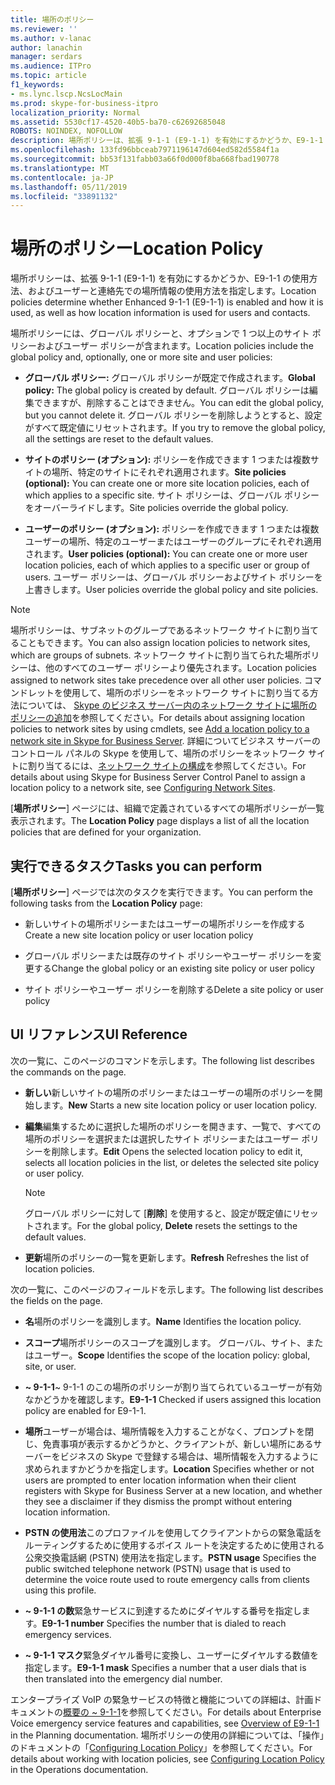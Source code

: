 ```yaml
---
title: 場所のポリシー
ms.reviewer: ''
ms.author: v-lanac
author: lanachin
manager: serdars
ms.audience: ITPro
ms.topic: article
f1_keywords:
- ms.lync.lscp.NcsLocMain
ms.prod: skype-for-business-itpro
localization_priority: Normal
ms.assetid: 5530cf17-4520-40b5-ba70-c62692685048
ROBOTS: NOINDEX, NOFOLLOW
description: 場所ポリシーは、拡張 9-1-1 (E9-1-1) を有効にするかどうか、E9-1-1 の使用方法、およびユーザーと連絡先での場所情報の使用方法を指定します。
ms.openlocfilehash: 133fd96bbceab7971196147d604ed582d5584f1a
ms.sourcegitcommit: bb53f131fabb03a66f0d000f8ba668fbad190778
ms.translationtype: MT
ms.contentlocale: ja-JP
ms.lasthandoff: 05/11/2019
ms.locfileid: "33891132"
---
```

# <a name="location-policy"></a><span data-ttu-id="dbd57-103">場所のポリシー</span><span class="sxs-lookup"><span data-stu-id="dbd57-103">Location Policy</span></span>

<span data-ttu-id="dbd57-104">場所ポリシーは、拡張 9-1-1 (E9-1-1) を有効にするかどうか、E9-1-1 の使用方法、およびユーザーと連絡先での場所情報の使用方法を指定します。</span><span class="sxs-lookup"><span data-stu-id="dbd57-104">Location policies determine whether Enhanced 9-1-1 (E9-1-1) is enabled and how it is used, as well as how location information is used for users and contacts.</span></span>

<span data-ttu-id="dbd57-105">場所ポリシーには、グローバル ポリシーと、オプションで 1 つ以上のサイト ポリシーおよびユーザー ポリシーが含まれます。</span><span class="sxs-lookup"><span data-stu-id="dbd57-105">Location policies include the global policy and, optionally, one or more site and user policies:</span></span>

- <span data-ttu-id="dbd57-106">**グローバル ポリシー:** グローバル ポリシーが既定で作成されます。</span><span class="sxs-lookup"><span data-stu-id="dbd57-106">**Global policy:** The global policy is created by default.</span></span> <span data-ttu-id="dbd57-107">グローバル ポリシーは編集できますが、削除することはできません。</span><span class="sxs-lookup"><span data-stu-id="dbd57-107">You can edit the global policy, but you cannot delete it.</span></span> <span data-ttu-id="dbd57-108">グローバル ポリシーを削除しようとすると、設定がすべて既定値にリセットされます。</span><span class="sxs-lookup"><span data-stu-id="dbd57-108">If you try to remove the global policy, all the settings are reset to the default values.</span></span>

- <span data-ttu-id="dbd57-109">**サイトのポリシー (オプション):** ポリシーを作成できます 1 つまたは複数サイトの場所、特定のサイトにそれぞれ適用されます。</span><span class="sxs-lookup"><span data-stu-id="dbd57-109">**Site policies (optional):** You can create one or more site location policies, each of which applies to a specific site.</span></span> <span data-ttu-id="dbd57-110">サイト ポリシーは、グローバル ポリシーをオーバーライドします。</span><span class="sxs-lookup"><span data-stu-id="dbd57-110">Site policies override the global policy.</span></span>

- <span data-ttu-id="dbd57-111">**ユーザーのポリシー (オプション):** ポリシーを作成できます 1 つまたは複数ユーザーの場所、特定のユーザーまたはユーザーのグループにそれぞれ適用されます。</span><span class="sxs-lookup"><span data-stu-id="dbd57-111">**User policies (optional):** You can create one or more user location policies, each of which applies to a specific user or group of users.</span></span> <span data-ttu-id="dbd57-112">ユーザー ポリシーは、グローバル ポリシーおよびサイト ポリシーを上書きします。</span><span class="sxs-lookup"><span data-stu-id="dbd57-112">User policies override the global policy and site policies.</span></span>

> [!NOTE]
> <span data-ttu-id="dbd57-113">場所ポリシーは、サブネットのグループであるネットワーク サイトに割り当てることもできます。</span><span class="sxs-lookup"><span data-stu-id="dbd57-113">You can also assign location policies to network sites, which are groups of subnets.</span></span> <span data-ttu-id="dbd57-114">ネットワーク サイトに割り当てられた場所ポリシーは、他のすべてのユーザー ポリシーより優先されます。</span><span class="sxs-lookup"><span data-stu-id="dbd57-114">Location policies assigned to network sites take precedence over all other user policies.</span></span> <span data-ttu-id="dbd57-115">コマンドレットを使用して、場所のポリシーをネットワーク サイトに割り当てる方法については、 [Skype のビジネス サーバー内のネットワーク サイトに場所のポリシーの追加](../../../deploy/deploy-enterprise-voice/add-a-location-policy-to-a-network-site.md)を参照してください。</span><span class="sxs-lookup"><span data-stu-id="dbd57-115">For details about assigning location policies to network sites by using cmdlets, see [Add a location policy to a network site in Skype for Business Server](../../../deploy/deploy-enterprise-voice/add-a-location-policy-to-a-network-site.md).</span></span> <span data-ttu-id="dbd57-116">詳細についてビジネス サーバーのコントロール パネルの Skype を使用して、場所のポリシーをネットワーク サイトに割り当てるには、[ネットワーク サイトの構成](https://technet.microsoft.com/library/358aa08a-c5bc-45fc-8017-19e6202f88c5.aspx)を参照してください。</span><span class="sxs-lookup"><span data-stu-id="dbd57-116">For details about using Skype for Business Server Control Panel to assign a location policy to a network site, see [Configuring Network Sites](https://technet.microsoft.com/library/358aa08a-c5bc-45fc-8017-19e6202f88c5.aspx).</span></span>

<span data-ttu-id="dbd57-117">[**場所ポリシー**] ページには、組織で定義されているすべての場所ポリシーが一覧表示されます。</span><span class="sxs-lookup"><span data-stu-id="dbd57-117">The **Location Policy** page displays a list of all the location policies that are defined for your organization.</span></span>

## <a name="tasks-you-can-perform"></a><span data-ttu-id="dbd57-118">実行できるタスク</span><span class="sxs-lookup"><span data-stu-id="dbd57-118">Tasks you can perform</span></span>

<span data-ttu-id="dbd57-119">[**場所ポリシー**] ページでは次のタスクを実行できます。</span><span class="sxs-lookup"><span data-stu-id="dbd57-119">You can perform the following tasks from the **Location Policy** page:</span></span>

- <span data-ttu-id="dbd57-120">新しいサイトの場所ポリシーまたはユーザーの場所ポリシーを作成する</span><span class="sxs-lookup"><span data-stu-id="dbd57-120">Create a new site location policy or user location policy</span></span>

- <span data-ttu-id="dbd57-121">グローバル ポリシーまたは既存のサイト ポリシーやユーザー ポリシーを変更する</span><span class="sxs-lookup"><span data-stu-id="dbd57-121">Change the global policy or an existing site policy or user policy</span></span>

- <span data-ttu-id="dbd57-122">サイト ポリシーやユーザー ポリシーを削除する</span><span class="sxs-lookup"><span data-stu-id="dbd57-122">Delete a site policy or user policy</span></span>

## <a name="ui-reference"></a><span data-ttu-id="dbd57-123">UI リファレンス</span><span class="sxs-lookup"><span data-stu-id="dbd57-123">UI Reference</span></span>

<span data-ttu-id="dbd57-124">次の一覧に、このページのコマンドを示します。</span><span class="sxs-lookup"><span data-stu-id="dbd57-124">The following list describes the commands on the page.</span></span>

- <span data-ttu-id="dbd57-125">**新しい**新しいサイトの場所のポリシーまたはユーザーの場所のポリシーを開始します。</span><span class="sxs-lookup"><span data-stu-id="dbd57-125">**New** Starts a new site location policy or user location policy.</span></span>

- <span data-ttu-id="dbd57-126">**編集**編集するために選択した場所のポリシーを開きます、一覧で、すべての場所のポリシーを選択または選択したサイト ポリシーまたはユーザー ポリシーを削除します。</span><span class="sxs-lookup"><span data-stu-id="dbd57-126">**Edit** Opens the selected location policy to edit it, selects all location policies in the list, or deletes the selected site policy or user policy.</span></span>

    > [!NOTE]
    > <span data-ttu-id="dbd57-127">グローバル ポリシーに対して [**削除**] を使用すると、設定が既定値にリセットされます。</span><span class="sxs-lookup"><span data-stu-id="dbd57-127">For the global policy, **Delete** resets the settings to the default values.</span></span>

- <span data-ttu-id="dbd57-128">**更新**場所のポリシーの一覧を更新します。</span><span class="sxs-lookup"><span data-stu-id="dbd57-128">**Refresh** Refreshes the list of location policies.</span></span>

<span data-ttu-id="dbd57-129">次の一覧に、このページのフィールドを示します。</span><span class="sxs-lookup"><span data-stu-id="dbd57-129">The following list describes the fields on the page.</span></span>

- <span data-ttu-id="dbd57-130">**名**場所のポリシーを識別します。</span><span class="sxs-lookup"><span data-stu-id="dbd57-130">**Name** Identifies the location policy.</span></span>

- <span data-ttu-id="dbd57-131">**スコープ**場所ポリシーのスコープを識別します。 グローバル、サイト、またはユーザー。</span><span class="sxs-lookup"><span data-stu-id="dbd57-131">**Scope** Identifies the scope of the location policy: global, site, or user.</span></span>

- <span data-ttu-id="dbd57-132">**~ 9-1-1**~ 9-1-1 のこの場所のポリシーが割り当てられているユーザーが有効なかどうかを確認します。</span><span class="sxs-lookup"><span data-stu-id="dbd57-132">**E9-1-1** Checked if users assigned this location policy are enabled for E9-1-1.</span></span>

- <span data-ttu-id="dbd57-133">**場所**ユーザーが場合は、場所情報を入力することがなく、プロンプトを閉じ、免責事項が表示するかどうかと、クライアントが、新しい場所にあるサーバーをビジネスの Skype で登録する場合は、場所情報を入力するように求められますかどうかを指定します。</span><span class="sxs-lookup"><span data-stu-id="dbd57-133">**Location** Specifies whether or not users are prompted to enter location information when their client registers with Skype for Business Server at a new location, and whether they see a disclaimer if they dismiss the prompt without entering location information.</span></span>

- <span data-ttu-id="dbd57-134">**PSTN の使用法**このプロファイルを使用してクライアントからの緊急電話をルーティングするために使用するボイス ルートを決定するために使用される公衆交換電話網 (PSTN) 使用法を指定します。</span><span class="sxs-lookup"><span data-stu-id="dbd57-134">**PSTN usage** Specifies the public switched telephone network (PSTN) usage that is used to determine the voice route used to route emergency calls from clients using this profile.</span></span>

- <span data-ttu-id="dbd57-135">**~ 9-1-1 の数**緊急サービスに到達するためにダイヤルする番号を指定します。</span><span class="sxs-lookup"><span data-stu-id="dbd57-135">**E9-1-1 number** Specifies the number that is dialed to reach emergency services.</span></span>

- <span data-ttu-id="dbd57-136">**~ 9-1-1 マスク**緊急ダイヤル番号に変換し、ユーザーにダイヤルする数値を指定します。</span><span class="sxs-lookup"><span data-stu-id="dbd57-136">**E9-1-1 mask** Specifies a number that a user dials that is then translated into the emergency dial number.</span></span>

<span data-ttu-id="dbd57-137">エンタープライズ VoIP の緊急サービスの特徴と機能についての詳細は、計画ドキュメントの[概要の ~ 9-1-1](https://technet.microsoft.com/library/c01e6774-bc9f-4c5b-a60b-478b7317b2b7.aspx)を参照してください。</span><span class="sxs-lookup"><span data-stu-id="dbd57-137">For details about Enterprise Voice emergency service features and capabilities, see [Overview of E9-1-1](https://technet.microsoft.com/library/c01e6774-bc9f-4c5b-a60b-478b7317b2b7.aspx) in the Planning documentation.</span></span> <span data-ttu-id="dbd57-138">場所ポリシーの使用の詳細については、「操作」のドキュメントの「[Configuring Location Policy](https://technet.microsoft.com/library/14e41bcb-ea0a-49c2-99b3-1f61fc34416d.aspx)」を参照してください。</span><span class="sxs-lookup"><span data-stu-id="dbd57-138">For details about working with location policies, see [Configuring Location Policy](https://technet.microsoft.com/library/14e41bcb-ea0a-49c2-99b3-1f61fc34416d.aspx) in the Operations documentation.</span></span>


